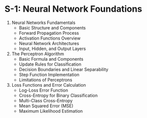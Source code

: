 # S-1: Neural Network Foundations

1. Neural Networks Fundamentals
   - Basic Structure and Components
   - Forward Propagation Process
   - Activation Functions Overview
   - Neural Network Architectures
   - Input, Hidden, and Output Layers
2. The Perceptron Algorithm
   - Basic Formula and Components
   - Update Rules for Classification
   - Decision Boundaries and Linear Separability
   - Step Function Implementation
   - Limitations of Perceptrons
3. Loss Functions and Error Calculation
   - Log-Loss Error Function
   - Cross-Entropy for Binary Classification
   - Multi-Class Cross-Entropy
   - Mean Squared Error (MSE)
   - Maximum Likelihood Estimation
